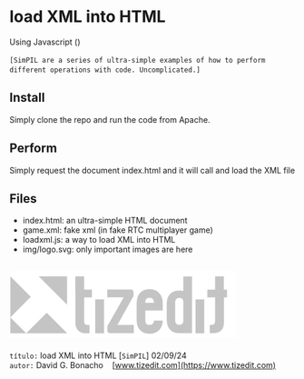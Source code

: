 
# load XML into HTML
Using Javascript ()

`[SimPIL are a series of ultra-simple examples of how to perform different operations with code. Uncomplicated.]`

## Install
Simply clone the repo and run the code from Apache. 

## Perform
Simply request the document index.html and it will call and load the XML file

## Files
- index.html: an ultra-simple HTML document 
- game.xml: fake xml (in fake RTC multiplayer game)
- loadxml.js: a way to load XML into HTML 
- img/logo.svg: only important images are here


![](img/logo.svg)
---
`título:` load XML into HTML [`SimPIL`] 02/09/24\
`autor:` David G. Bonacho &nbsp;&nbsp;  [www.tizedit.com](https://www.tizedit.com)

